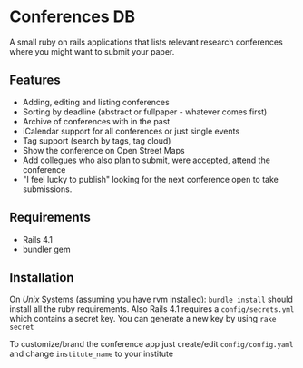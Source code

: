 Conferences DB
==============

A small ruby on rails applications that lists relevant research conferences where you might want to submit your paper. 

## Features

* Adding, editing and listing conferences
* Sorting by deadline (abstract or fullpaper - whatever comes first)
* Archive of conferences with in the past
* iCalendar support for all conferences or just single events
* Tag support (search by tags, tag cloud)
* Show the conference on Open Street Maps
* Add collegues who also plan to submit, were accepted, attend the conference
* "I feel lucky to publish" looking for the next conference open to take submissions.

## Requirements

* Rails 4.1
* bundler gem

## Installation

On *Unix* Systems (assuming you have rvm installed): ```bundle install``` should install all the ruby requirements. Also Rails 4.1 requires a ```config/secrets.yml``` which contains a secret key. You can generate a new key by using ```rake secret```

To customize/brand the conference app just create/edit ```config/config.yaml``` and change ```institute_name``` to your institute
